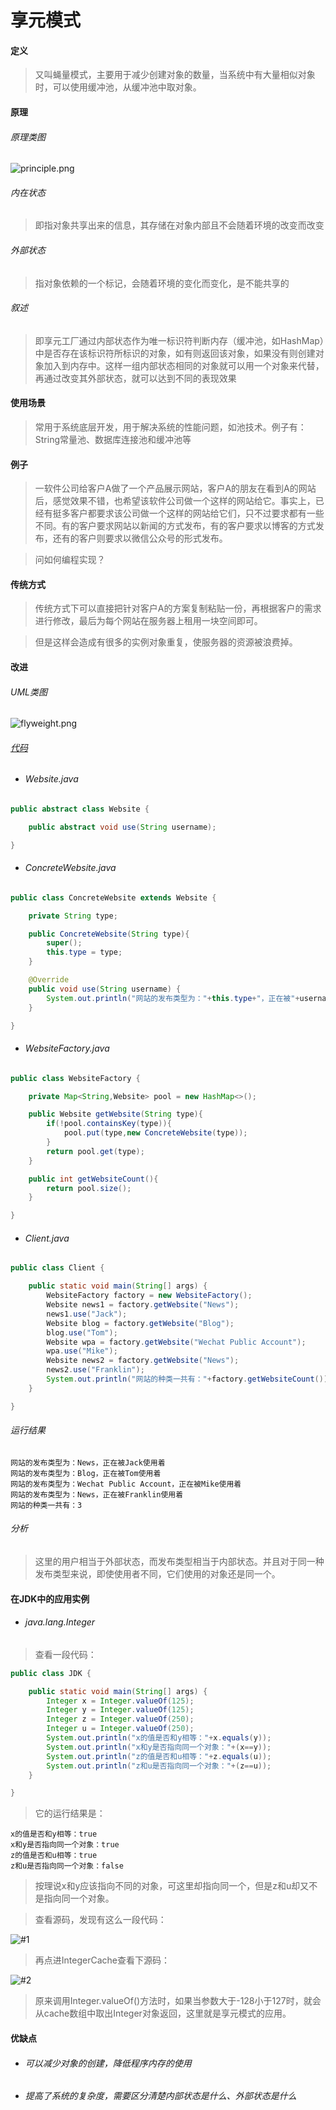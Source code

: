 # 享元模式

#### 定义

>又叫蝇量模式，主要用于减少创建对象的数量，当系统中有大量相似对象时，可以使用缓冲池，从缓冲池中取对象。

#### 原理

###### 原理类图

![principle.png](../../../../img/pattern/sp/flyweight/principle.png)

###### 内在状态

>即指对象共享出来的信息，其存储在对象内部且不会随着环境的改变而改变

###### 外部状态

>指对象依赖的一个标记，会随着环境的变化而变化，是不能共享的

###### 叙述

>即享元工厂通过内部状态作为唯一标识符判断内存（缓冲池，如HashMap）中是否存在该标识符所标识的对象，如有则返回该对象，如果没有则创建对象加入到内存中。这样一组内部状态相同的对象就可以用一个对象来代替，再通过改变其外部状态，就可以达到不同的表现效果

#### 使用场景

>常用于系统底层开发，用于解决系统的性能问题，如池技术。例子有：String常量池、数据库连接池和缓冲池等

#### 例子

>一软件公司给客户A做了一个产品展示网站，客户A的朋友在看到A的网站后，感觉效果不错，也希望该软件公司做一个这样的网站给它。事实上，已经有挺多客户都要求该公司做一个这样的网站给它们，只不过要求都有一些不同。有的客户要求网站以新闻的方式发布，有的客户要求以博客的方式发布，还有的客户则要求以微信公众号的形式发布。

>问如何编程实现？

#### 传统方式

>传统方式下可以直接把针对客户A的方案复制粘贴一份，再根据客户的需求进行修改，最后为每个网站在服务器上租用一块空间即可。

>但是这样会造成有很多的实例对象重复，使服务器的资源被浪费掉。

#### 改进

###### UML类图

![flyweight.png](../../../../img/pattern/sp/flyweight/flyweight.png)

###### [代码](../../../../../src/main/java/org/fade/pattern/sp/flyweight)

* ###### Website.java

```java
public abstract class Website {

    public abstract void use(String username);

}
```

* ###### ConcreteWebsite.java

```java
public class ConcreteWebsite extends Website {

    private String type;

    public ConcreteWebsite(String type){
        super();
        this.type = type;
    }

    @Override
    public void use(String username) {
        System.out.println("网站的发布类型为："+this.type+"，正在被"+username+"使用着");
    }

}
```

* ###### WebsiteFactory.java

```java
public class WebsiteFactory {

    private Map<String,Website> pool = new HashMap<>();

    public Website getWebsite(String type){
        if(!pool.containsKey(type)){
            pool.put(type,new ConcreteWebsite(type));
        }
        return pool.get(type);
    }

    public int getWebsiteCount(){
        return pool.size();
    }

}
```

* ###### Client.java

```java
public class Client {

    public static void main(String[] args) {
        WebsiteFactory factory = new WebsiteFactory();
        Website news1 = factory.getWebsite("News");
        news1.use("Jack");
        Website blog = factory.getWebsite("Blog");
        blog.use("Tom");
        Website wpa = factory.getWebsite("Wechat Public Account");
        wpa.use("Mike");
        Website news2 = factory.getWebsite("News");
        news2.use("Franklin");
        System.out.println("网站的种类一共有："+factory.getWebsiteCount());
    }

}
```

###### 运行结果

```
网站的发布类型为：News，正在被Jack使用着
网站的发布类型为：Blog，正在被Tom使用着
网站的发布类型为：Wechat Public Account，正在被Mike使用着
网站的发布类型为：News，正在被Franklin使用着
网站的种类一共有：3
```

###### 分析

>这里的用户相当于外部状态，而发布类型相当于内部状态。并且对于同一种发布类型来说，即使使用者不同，它们使用的对象还是同一个。

#### 在JDK中的应用实例

* ###### java.lang.Integer

>查看一段代码：

```java
public class JDK {

    public static void main(String[] args) {
        Integer x = Integer.valueOf(125);
        Integer y = Integer.valueOf(125);
        Integer z = Integer.valueOf(250);
        Integer u = Integer.valueOf(250);
        System.out.println("x的值是否和y相等："+x.equals(y));
        System.out.println("x和y是否指向同一个对象："+(x==y));
        System.out.println("z的值是否和u相等："+z.equals(u));
        System.out.println("z和u是否指向同一个对象："+(z==u));
    }

}
```

>它的运行结果是：

```
x的值是否和y相等：true
x和y是否指向同一个对象：true
z的值是否和u相等：true
z和u是否指向同一个对象：false
```

>按理说x和y应该指向不同的对象，可这里却指向同一个，但是z和u却又不是指向同一个对象。

>查看源码，发现有这么一段代码：

![#1](../../../../img/pattern/sp/flyweight/Snipaste_2021-02-26_21-48-12.png)

>再点进IntegerCache查看下源码：

![#2](../../../../img/pattern/sp/flyweight/Snipaste_2021-02-26_21-50-03.png)

>原来调用Integer.valueOf()方法时，如果当参数大于-128小于127时，就会从cache数组中取出Integer对象返回，这里就是享元模式的应用。

#### 优缺点

* ###### 可以减少对象的创建，降低程序内存的使用

* ###### 提高了系统的复杂度，需要区分清楚内部状态是什么、外部状态是什么


